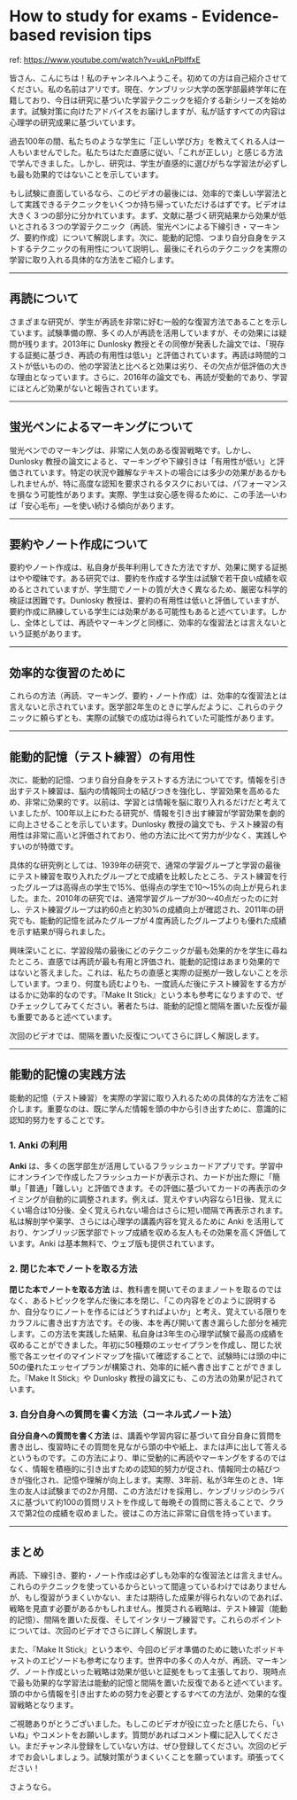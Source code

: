 # How to study for exams - Evidence-based revision tips

ref: <https://www.youtube.com/watch?v=ukLnPbIffxE>

皆さん、こんにちは！私のチャンネルへようこそ。初めての方は自己紹介させてください。私の名前はアリです。現在、ケンブリッジ大学の医学部最終学年に在籍しており、今日は研究に基づいた学習テクニックを紹介する新シリーズを始めます。試験対策に向けたアドバイスをお届けしますが、私が話すすべての内容は心理学の研究成果に基づいています。

過去100年の間、私たちのような学生に「正しい学び方」を教えてくれる人は一人もいませんでした。私たちはただ直感に従い、「これが正しい」と感じる方法で学んできました。しかし、研究は、学生が直感的に選びがちな学習法が必ずしも最も効果的ではないことを示しています。

もし試験に直面しているなら、このビデオの最後には、効率的で楽しい学習法として実践できるテクニックをいくつか持ち帰っていただけるはずです。ビデオは大きく３つの部分に分かれています。まず、文献に基づく研究結果から効果が低いとされる３つの学習テクニック（再読、蛍光ペンによる下線引き・マーキング、要約作成）について解説します。次に、能動的記憶、つまり自分自身をテストするテクニックの有用性について説明し、最後にそれらのテクニックを実際の学習に取り入れる具体的な方法をご紹介します。

---

## 再読について

さまざまな研究が、学生が再読を非常に好む一般的な復習方法であることを示しています。試験準備の際、多くの人が再読を活用していますが、その効果には疑問が残ります。2013年に Dunlosky 教授とその同僚が発表した論文では、「現存する証拠に基づき、再読の有用性は低い」と評価されています。再読は時間的コストが低いものの、他の学習法と比べると効果は劣り、その欠点が低評価の大きな理由となっています。さらに、2016年の論文でも、再読が受動的であり、学習にほとんど効果がないと報告されています。

---

## 蛍光ペンによるマーキングについて

蛍光ペンでのマーキングは、非常に人気のある復習戦略です。しかし、Dunlosky 教授の論文によると、マーキングや下線引きは「有用性が低い」と評価されています。特定の状況や難解なテキストの場合には多少の効果があるかもしれませんが、特に高度な認知を要求されるタスクにおいては、パフォーマンスを損なう可能性があります。実際、学生は安心感を得るために、この手法―いわば「安心毛布」―を使い続ける傾向があります。

---

## 要約やノート作成について

要約やノート作成は、私自身が長年利用してきた方法ですが、効果に関する証拠はやや曖昧です。ある研究では、要約を作成する学生は試験で若干良い成績を収めるとされていますが、学生間でノートの質が大きく異なるため、厳密な科学的検証は困難です。Dunlosky 教授は、要約の有用性は低いと評価していますが、要約作成に熟練している学生には効果がある可能性もあると述べています。しかし、全体としては、再読やマーキングと同様に、効率的な復習法とは言えないという証拠があります。

---

## 効率的な復習のために

これらの方法（再読、マーキング、要約・ノート作成）は、効率的な復習法とは言えないと示されています。医学部2年生のときに学んだように、これらのテクニックに頼らずとも、実際の試験での成功は得られていた可能性があります。

---

## 能動的記憶（テスト練習）の有用性

次に、能動的記憶、つまり自分自身をテストする方法についてです。情報を引き出すテスト練習は、脳内の情報同士の結びつきを強化し、学習効果を高めるため、非常に効果的です。以前は、学習とは情報を脳に取り入れるだけだと考えていましたが、100年以上にわたる研究が、情報を引き出す練習が学習効果を劇的に向上させることを示しています。Dunlosky 教授の論文でも、テスト練習の有用性は非常に高いと評価されており、他の方法に比べて労力が少なく、実践しやすいのが特徴です。

具体的な研究例としては、1939年の研究で、通常の学習グループと学習の最後にテスト練習を取り入れたグループとで成績を比較したところ、テスト練習を行ったグループは高得点の学生で15%、低得点の学生で10～15%の向上が見られました。また、2010年の研究では、通常学習グループが30～40点だったのに対し、テスト練習グループは約60点と約30%の成績向上が確認され、2011年の研究でも、能動的記憶を試みたグループが４度再読したグループよりも優れた成績を示す結果が得られました。

興味深いことに、学習段階の最後にどのテクニックが最も効果的かを学生に尋ねたところ、直感では再読が最も有用と評価され、能動的記憶はあまり効果的ではないと答えました。これは、私たちの直感と実際の証拠が一致しないことを示しています。つまり、何度も読むよりも、一度読んだ後にテスト練習をする方がはるかに効率的なのです。『Make It Stick』という本も参考になりますので、ぜひチェックしてみてください。著者たちは、能動的記憶と間隔を置いた反復が最も重要であると述べています。

次回のビデオでは、間隔を置いた反復についてさらに詳しく解説します。

---

## 能動的記憶の実践方法

能動的記憶（テスト練習）を実際の学習に取り入れるための具体的な方法をご紹介します。重要なのは、既に学んだ情報を頭の中から引き出すために、意識的に認知的努力をすることです。

### 1. Anki の利用

**Anki** は、多くの医学部生が活用しているフラッシュカードアプリです。学習中にオンラインで作成したフラッシュカードが表示され、カードが出た際に「簡単」「普通」「難しい」と評価できます。その評価に基づいてカードの再表示のタイミングが自動的に調整されます。例えば、覚えやすい内容なら1日後、覚えにくい場合は10分後、全く覚えられない場合はさらに短い間隔で再表示されます。私は解剖学や薬学、さらには心理学の講義内容を覚えるために Anki を活用しており、ケンブリッジ医学部でトップ成績を収める友人もその効果を高く評価しています。Anki は基本無料で、ウェブ版も提供されています。

### 2. 閉じた本でノートを取る方法

**閉じた本でノートを取る方法** は、教科書を開いてそのままノートを取るのではなく、あるトピックを学んだ後に本を閉じ、「この内容をどのように説明するか、自分なりにノートを作るにはどうすればよいか」と考え、覚えている限りをカラフルに書き出す方法です。その後、本を再び開いて書き漏らした部分を補完します。この方法を実践した結果、私自身は3年生の心理学試験で最高の成績を収めることができました。年初に50種類のエッセイプランを作成し、閉じた状態で各エッセイのマインドマップを描いて確認することで、試験時には頭の中に50の優れたエッセイプランが構築され、効率的に紙へ書き出すことができました。『Make It Stick』や Dunlosky 教授の論文にも、この方法の効果が記されています。

### 3. 自分自身への質問を書く方法（コーネル式ノート法）

**自分自身への質問を書く方法** は、講義や学習内容に基づいて自分自身に質問を書き出し、復習時にその質問を見ながら頭の中や紙上、または声に出して答えるというものです。この方法により、単に受動的に再読やマーキングをするのではなく、情報を積極的に引き出すための認知的努力が促され、情報同士の結びつきが強化され、記憶や理解が向上します。実際、3年前、私が3年生のとき、1年生の友人は試験までの2か月間、この方法だけを採用し、ケンブリッジのシラバスに基づいて約100の質問リストを作成して毎晩その質問に答えることで、クラスで第2位の成績を収めました。彼はこの方法に非常に自信を持っています。

---

## まとめ

再読、下線引き、要約・ノート作成は必ずしも効率的な復習法とは言えません。これらのテクニックを使っているからといって間違っているわけではありませんが、もし復習がうまくいかない、または期待した成果が得られないのであれば、戦略を見直す必要があるかもしれません。推奨される戦略は、テスト練習（能動的記憶）、間隔を置いた反復、そしてインタリーブ練習です。これらのポイントについては、次回のビデオでさらに詳しく解説します。

また、『Make It Stick』という本や、今回のビデオ準備のために聴いたポッドキャストのエピソードも参考になります。世界中の多くの人々が、再読、マーキング、ノート作成といった戦略は効果が低いと証拠をもって主張しており、現時点で最も効果的な学習法は能動的記憶と間隔を置いた反復であると述べています。頭の中から情報を引き出すための努力を必要とするすべての方法が、効果的な復習戦略となります。

ご視聴ありがとうございました。もしこのビデオが役に立ったと感じたら、「いいね」やコメントをお願いします。質問があればコメント欄に記入してください。まだチャンネル登録をしていない方は、ぜひ登録してください。次回のビデオでお会いしましょう。試験対策がうまくいくことを願っています。頑張ってください！

さようなら。
